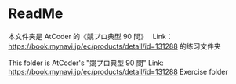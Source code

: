 # ReadMe

本文件夹是 AtCoder 的《競プロ典型 90 問》　 Link：https://book.mynavi.jp/ec/products/detail/id=131288
的练习文件夹

This folder is AtCoder's "競プロ典型 90 問" Link: https://book.mynavi.jp/ec/products/detail/id=131288
Exercise folder

